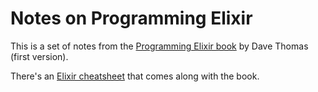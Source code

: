 # Notes on Programming Elixir

This is a set of notes from the [Programming Elixir book][book] by Dave Thomas
(first version).

There's an [Elixir cheatsheet][cheatsheet] that comes along with the book.

[cheatsheet]: https://media.pragprog.com/titles/elixir/ElixirCheat.pdf
[book]: https://pragprog.com/book/elixir/programming-elixir
